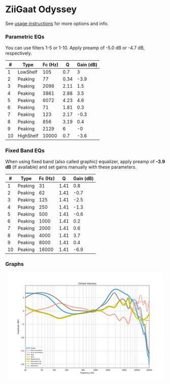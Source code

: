 # ZiiGaat Odyssey
See [usage instructions](https://github.com/jaakkopasanen/AutoEq#usage) for more options and info.

### Parametric EQs
You can use filters 1-5 or 1-10. Apply preamp of -5.0 dB or -4.7 dB, respectively.

|   # | Type      |   Fc (Hz) |    Q |   Gain (dB) |
|-----|-----------|-----------|------|-------------|
|   1 | LowShelf  |       105 | 0.7  |         3   |
|   2 | Peaking   |        77 | 0.34 |        -3.9 |
|   3 | Peaking   |      2098 | 2.11 |         1.5 |
|   4 | Peaking   |      3861 | 2.88 |         3.5 |
|   5 | Peaking   |      6072 | 4.23 |         4.6 |
|   6 | Peaking   |        71 | 1.81 |         0.3 |
|   7 | Peaking   |       123 | 2.17 |        -0.3 |
|   8 | Peaking   |       856 | 3.19 |         0.4 |
|   9 | Peaking   |      2129 | 6    |        -0   |
|  10 | HighShelf |     10000 | 0.7  |        -3.6 |

### Fixed Band EQs
When using fixed band (also called graphic) equalizer, apply preamp of **-3.9 dB** (if available) and set gains manually with these parameters.

|   # | Type    |   Fc (Hz) |    Q |   Gain (dB) |
|-----|---------|-----------|------|-------------|
|   1 | Peaking |        31 | 1.41 |         0.8 |
|   2 | Peaking |        62 | 1.41 |        -0.7 |
|   3 | Peaking |       125 | 1.41 |        -2.5 |
|   4 | Peaking |       250 | 1.41 |        -1.3 |
|   5 | Peaking |       500 | 1.41 |        -0.6 |
|   6 | Peaking |      1000 | 1.41 |         0.2 |
|   7 | Peaking |      2000 | 1.41 |         0.6 |
|   8 | Peaking |      4000 | 1.41 |         3.7 |
|   9 | Peaking |      8000 | 1.41 |         0.4 |
|  10 | Peaking |     16000 | 1.41 |        -6.9 |

### Graphs
![](./ZiiGaat%20Odyssey.png)
